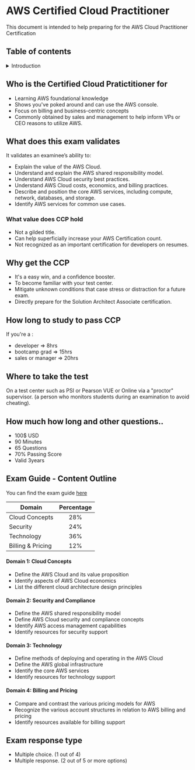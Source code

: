 # AWS Certified Cloud Practitioner

This document is intended to help preparing for the AWS Cloud Practitioner Certification

## Table of contents
<details>
  <summary>Introduction</summary>

- [Who is the Certified Cloud Pratictitioner for](#who-is-the-certified-cloud-pratictitioner-for)
- [What does this exam validates](#what-does-this-exam-validates)
  * [What value does CCP hold](#what-value-does-ccp-hold)
- [Why get the CCP](#why-get-the-ccp)
- [How long to study to pass CCP](#how-long-to-study-to-pass-ccp)
- [Where to take the test](#where-to-take-the-test)
- [How much how long and other questions..](#how-much-how-long-and-other-questions)
- [Exam Guide - Content Outline](#exam-guide---content-outline)
    + [Domain 1: Cloud Concepts](#domain-1--cloud-concepts)
    + [Domain 2: Security and Compliance](#domain-2--security-and-compliance)
    + [Domain 3: Technology](#domain-3--technology)
    + [Domain 4: Billing and Pricing](#domain-4--billing-and-pricing)
- [Exam response type](#exam-response-type)
</details>


## Who is the Certified Cloud Pratictitioner for
- Learning AWS foundational knowledge
- Shows you've poked around and can use the AWS console.
- Focus on billing and business-centric concepts
- Commonly obtained by sales and management to help inform VPs or CEO reasons to utilize AWS.

## What does this exam validates
It validates an examinee’s ability to:
- Explain the value of the AWS Cloud.
- Understand and explain the AWS shared responsibility model.
- Understand AWS Cloud security best practices.
- Understand AWS Cloud costs, economics, and billing practices.
- Describe and position the core AWS services, including compute, network, databases, and storage.
- Identify AWS services for common use cases.

### What value does CCP hold
- Not a gilded title.
- Can help superficially increase your AWS Certification count.
- Not recognized as an important certification for developers on resumes.

## Why get the CCP
- It's a easy win, and a confidence booster.
- To become familiar with your test center.
- Mitigate unknown conditions that case stress or distraction for a future exam.
- Directly prepare for the Solution Architect Associate certification.

## How long to study to pass CCP
If you're a :
- developer => 8hrs
- bootcamp grad => 15hrs
- sales or manager => 20hrs

## Where to take the test
On a test center such as PSI or Pearson VUE or Online via a "proctor" supervisor. (a person who monitors students during an examination to avoid cheating).

## How much how long and other questions..
- 100$ USD
- 90 Minutes
- 65 Questions
- 70% Passing Score
- Valid 3years

## Exam Guide - Content Outline
You can find the exam guide [here](https://d1.awsstatic.com/training-and-certification/docs-cloud-practitioner/AWS-Certified-Cloud-Practitioner_Exam-Guide.pdf)

| Domain               | Percentage    |
| -------------------- |:-------------:|
| Cloud Concepts       | 28%           |
| Security             | 24%           |
| Technology           | 36%           |
| Billing & Pricing    | 12%           |

#### Domain 1: Cloud Concepts
- Define the AWS Cloud and its value proposition
- Identify aspects of AWS Cloud economics
- List the different cloud architecture design principles

#### Domain 2: Security and Compliance
- Define the AWS shared responsibility model
- Define AWS Cloud security and compliance concepts
- Identify AWS access management capabilities
- Identify resources for security support

#### Domain 3: Technology
- Define methods of deploying and operating in the AWS Cloud
- Define the AWS global infrastructure
- Identify the core AWS services
- Identify resources for technology support

#### Domain 4: Billing and Pricing
- Compare and contrast the various pricing models for AWS
- Recognize the various account structures in relation to AWS billing and pricing
- Identify resources available for billing support

## Exam response type
- Multiple choice. (1 out of 4)
- Multiple response. (2 out of 5 or more options)
